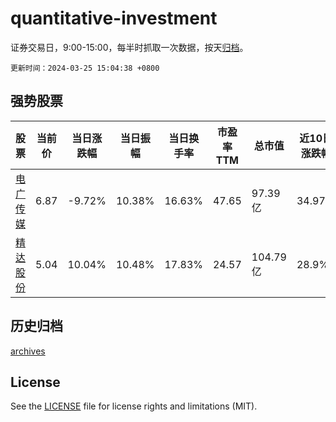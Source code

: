 # quantitative-investment

证券交易日，9:00-15:00，每半时抓取一次数据，按天[归档](archives)。

`更新时间：2024-03-25 15:04:38 +0800`

## 强势股票

|股票|当前价|当日涨跌幅|当日振幅|当日换手率|市盈率TTM|总市值|近10日涨跌幅|
|----|----|----|----|----|----|----|----|
|[电广传媒](https://xueqiu.com/S/SZ000917)|6.87|-9.72%|10.38%|16.63%|47.65|97.39亿|34.97%|
|[精达股份](https://xueqiu.com/S/SH600577)|5.04|10.04%|10.48%|17.83%|24.57|104.79亿|28.9%|

## 历史归档

[archives](archives)

## License

See the [LICENSE](LICENSE) file for license rights and limitations (MIT).